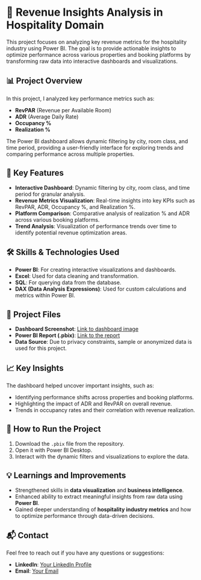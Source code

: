# 🏨 Revenue Insights Analysis in Hospitality Domain

This project focuses on analyzing key revenue metrics for the hospitality industry using Power BI. The goal is to provide actionable insights to optimize performance across various properties and booking platforms by transforming raw data into interactive dashboards and visualizations.

## 📊 Project Overview

In this project, I analyzed key performance metrics such as:
- **RevPAR** (Revenue per Available Room)
- **ADR** (Average Daily Rate)
- **Occupancy %**
- **Realization %**

The Power BI dashboard allows dynamic filtering by city, room class, and time period, providing a user-friendly interface for exploring trends and comparing performance across multiple properties.

## 🔑 Key Features
- **Interactive Dashboard**: Dynamic filtering by city, room class, and time period for granular analysis.
- **Revenue Metrics Visualization**: Real-time insights into key KPIs such as RevPAR, ADR, Occupancy %, and Realization %.
- **Platform Comparison**: Comparative analysis of realization % and ADR across various booking platforms.
- **Trend Analysis**: Visualization of performance trends over time to identify potential revenue optimization areas.
  
## 🛠️ Skills & Technologies Used
- **Power BI**: For creating interactive visualizations and dashboards.
- **Excel**: Used for data cleaning and transformation.
- **SQL**: For querying data from the database.
- **DAX (Data Analysis Expressions)**: Used for custom calculations and metrics within Power BI.

## 📂 Project Files
- **Dashboard Screenshot**: [Link to dashboard image]([#](https://github.com/ramsifavaskp/Revenue-Insights-Analysis-in-Hospitality-Domain-using-PowerBI/blob/main/Dashboard.PNG))
- **Power BI Report (.pbix)**: [Link to the report]([#](https://github.com/ramsifavaskp/Revenue-Insights-Analysis-in-Hospitality-Domain-using-PowerBI/blob/main/Revenue%20Insights%20in%20Hospitality%20Domain.pbix))
- **Data Source**: Due to privacy constraints, sample or anonymized data is used for this project.

## 📈 Key Insights
The dashboard helped uncover important insights, such as:
- Identifying performance shifts across properties and booking platforms.
- Highlighting the impact of ADR and RevPAR on overall revenue.
- Trends in occupancy rates and their correlation with revenue realization.

## 🚀 How to Run the Project
1. Download the `.pbix` file from the repository.
2. Open it with Power BI Desktop.
3. Interact with the dynamic filters and visualizations to explore the data.

## 💡 Learnings and Improvements
- Strengthened skills in **data visualization** and **business intelligence**.
- Enhanced ability to extract meaningful insights from raw data using **Power BI**.
- Gained deeper understanding of **hospitality industry metrics** and how to optimize performance through data-driven decisions.

## 📬 Contact
Feel free to reach out if you have any questions or suggestions:
- **LinkedIn**: [Your LinkedIn Profile](https://www.linkedin.com/in/ramsifavas/)
- **Email**: [Your Email](ramsifavaskrp@gmail.com)
